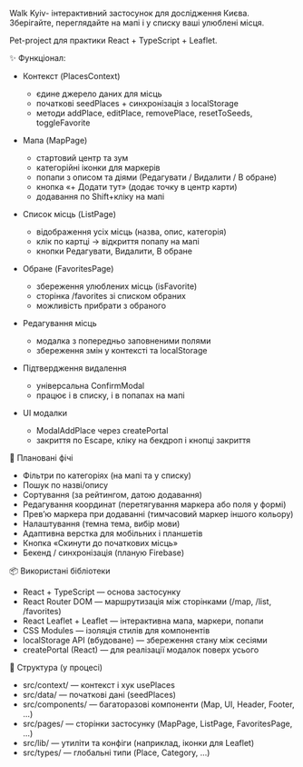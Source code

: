 Walk Kyiv- інтерактивний застосунок для дослідження Києва. 
Зберігайте, переглядайте на мапі і у списку ваші улюблені місця.


Pet-project для практики React + TypeScript + Leaflet.


✨ Функціонал:

- Контекст (PlacesContext)
    - єдине джерело даних для місць
    - початкові seedPlaces + синхронізація з localStorage
    - методи addPlace, editPlace, removePlace, resetToSeeds, toggleFavorite

- Мапа (MapPage)
    - стартовий центр та зум
    - категорійні іконки для маркерів
    - попапи з описом та діями (Редагувати / Видалити / В обране)
    - кнопка «+ Додати тут» (додає точку в центр карти)
    - додавання по Shift+кліку на мапі    

- Список місць (ListPage)   
    - відображення усіх місць (назва, опис, категорія)
    - клік по картці → відкриття попапу на мапі
    - кнопки Редагувати, Видалити, В обране

- Обране (FavoritesPage)
    - збереження улюблених місць (isFavorite)
    - сторінка /favorites зі списком обраних
    - можливість прибрати з обраного

- Редагування місць
    - модалка з попередньо заповненими полями
    - збереження змін у контексті та localStorage

- Підтвердження видалення 
    - універсальна ConfirmModal
    - працює і в списку, і в попапах на мапі 

- UI модалки
    - ModalAddPlace через createPortal
    - закриття по Escape, кліку на бекдроп і кнопці закриття

    

🚀 Плановані фічі
- Фільтри по категоріях (на мапі та у списку)
- Пошук по назві/опису
- Сортування (за рейтингом, датою додавання)
- Редагування координат (перетягування маркера або поля у формі)
- Превʼю маркера при додаванні (тимчасовий маркер іншого кольору)
- Налаштування (темна тема, вибір мови)
- Адаптивна верстка для мобільних і планшетів
- Кнопка «Скинути до початкових місць»
- Бекенд / синхронізація (планую Firebase)



 📦 Використані бібліотеки
- React + TypeScript — основа застосунку
- React Router DOM — маршрутизація між сторінками (/map, /list, /favorites)
- React Leaflet + Leaflet — інтерактивна мапа, маркери, попапи
- CSS Modules — ізоляція стилів для компонентів
- localStorage API (вбудоване) — збереження стану між сесіями
- createPortal (React) — для реалізації модалок поверх усього



📂 Структура (у процесі)

- src/context/ — контекст і хук usePlaces
- src/data/ — початкові дані (seedPlaces)
- src/components/ — багаторазові компоненти (Map, UI, Header, Footer, …)
- src/pages/ — сторінки застосунку (MapPage, ListPage, FavoritesPage, …)
- src/lib/ — утиліти та конфіги (наприклад, іконки для Leaflet)
- src/types/ — глобальні типи (Place, Category, …)